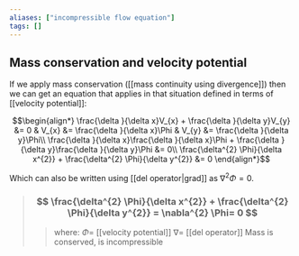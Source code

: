 ```yaml
---
aliases: ["incompressible flow equation"]
tags: []
---
```


## Mass conservation and velocity potential
If we apply mass conservation ([[mass continuity using divergence]]) then we can get an equation that applies in that situation defined in terms of [[velocity potential]]:

$$\begin{align*}
  \frac{\delta }{\delta x}V_{x}  + \frac{\delta }{\delta y}V_{y} &= 0  & V_{x} &= \frac{\delta }{\delta x}\Phi & V_{y} &= \frac{\delta }{\delta y}\Phi\\
\frac{\delta }{\delta x}\frac{\delta }{\delta x}\Phi + \frac{\delta }{\delta y}\frac{\delta }{\delta y}\Phi &= 0\\
\frac{\delta^{2} \Phi}{\delta x^{2}}  + \frac{\delta^{2} \Phi}{\delta y^{2}} &= 0
\end{align*}$$

Which can also be written using [[del operator|grad]] as $\nabla^{2} \Phi=0$.

> ### $$ \frac{\delta^{2} \Phi}{\delta x^{2}}  + \frac{\delta^{2} \Phi}{\delta y^{2}} = \nabla^{2} \Phi= 0 $$ 
>> where:
>> $\Phi=$ [[velocity potential]]
>> $\nabla=$ [[del operator]]
>> Mass is conserved, is incompressible
